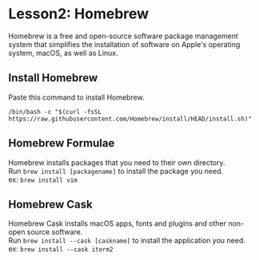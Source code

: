 # Lesson2: Homebrew
Homebrew is a free and open-source software package management system that simplifies the installation of software on Apple's operating system, macOS, as well as Linux.

## Install Homebrew
Paste this command to install Homebrew.  
```
/bin/bash -c "$(curl -fsSL https://raw.githubusercontent.com/Homebrew/install/HEAD/install.sh)"
```

## Homebrew Formulae
Homebrew installs packages that you need to their own directory.  
Run `brew install [packagename]` to install the package you need.  
ex: `brew install vim`

## Homebrew Cask
Homebrew Cask installs macOS apps, fonts and plugins and other non-open source software.  
Run `brew install --cask [caskname]` to install the application you need.  
ex: `brew install --cask iterm2`
